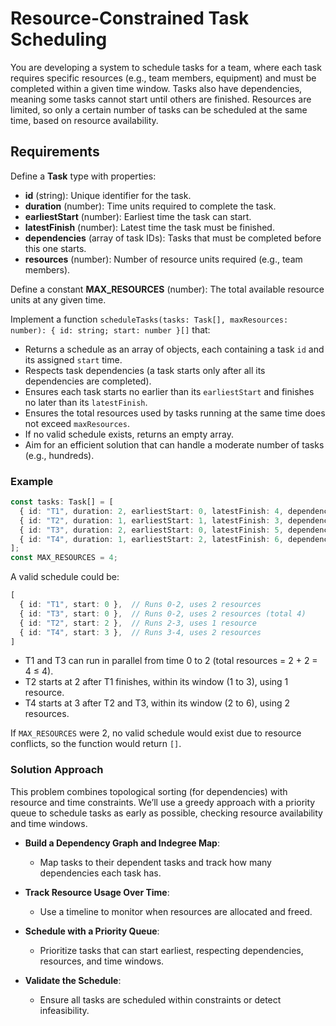 # Resource-Constrained Task Scheduling

You are developing a system to schedule tasks for a team, where each task requires specific resources (e.g., team members, equipment) and must be completed within a given time window. Tasks also have dependencies, meaning some tasks cannot start until others are finished. Resources are limited, so only a certain number of tasks can be scheduled at the same time, based on resource availability.

## Requirements

Define a **Task** type with properties:

- **id** (string): Unique identifier for the task.
- **duration** (number): Time units required to complete the task.
- **earliestStart** (number): Earliest time the task can start.
- **latestFinish** (number): Latest time the task must be finished.
- **dependencies** (array of task IDs): Tasks that must be completed before this one starts.
- **resources** (number): Number of resource units required (e.g., team members).

Define a constant **MAX_RESOURCES** (number): The total available resource units at any given time.

Implement a function `scheduleTasks(tasks: Task[], maxResources: number): { id: string; start: number }[]` that:

- Returns a schedule as an array of objects, each containing a task `id` and its assigned `start` time.
- Respects task dependencies (a task starts only after all its dependencies are completed).
- Ensures each task starts no earlier than its `earliestStart` and finishes no later than its `latestFinish`.
- Ensures the total resources used by tasks running at the same time does not exceed `maxResources`.
- If no valid schedule exists, returns an empty array.
- Aim for an efficient solution that can handle a moderate number of tasks (e.g., hundreds).

### Example
```typescript
const tasks: Task[] = [
  { id: "T1", duration: 2, earliestStart: 0, latestFinish: 4, dependencies: [], resources: 2 },
  { id: "T2", duration: 1, earliestStart: 1, latestFinish: 3, dependencies: ["T1"], resources: 1 },
  { id: "T3", duration: 2, earliestStart: 0, latestFinish: 5, dependencies: [], resources: 2 },
  { id: "T4", duration: 1, earliestStart: 2, latestFinish: 6, dependencies: ["T2", "T3"], resources: 2 },
];
const MAX_RESOURCES = 4;
```

A valid schedule could be:
```typescript
[
  { id: "T1", start: 0 },  // Runs 0-2, uses 2 resources
  { id: "T3", start: 0 },  // Runs 0-2, uses 2 resources (total 4)
  { id: "T2", start: 2 },  // Runs 2-3, uses 1 resource
  { id: "T4", start: 3 },  // Runs 3-4, uses 2 resources
]
```
- T1 and T3 can run in parallel from time 0 to 2 (total resources = 2 + 2 = 4 ≤ 4).
- T2 starts at 2 after T1 finishes, within its window (1 to 3), using 1 resource.
- T4 starts at 3 after T2 and T3, within its window (2 to 6), using 2 resources.

If `MAX_RESOURCES` were 2, no valid schedule would exist due to resource conflicts, so the function would return `[]`.


### Solution Approach
This problem combines topological sorting (for dependencies) with resource and time constraints. We’ll use a greedy approach with a priority queue to schedule tasks as early as possible, checking resource availability and time windows.

- **Build a Dependency Graph and Indegree Map**:
    - Map tasks to their dependent tasks and track how many dependencies each task has.

- **Track Resource Usage Over Time**:
    - Use a timeline to monitor when resources are allocated and freed.

- **Schedule with a Priority Queue**:
    - Prioritize tasks that can start earliest, respecting dependencies, resources, and time windows.

- **Validate the Schedule**:
    - Ensure all tasks are scheduled within constraints or detect infeasibility.